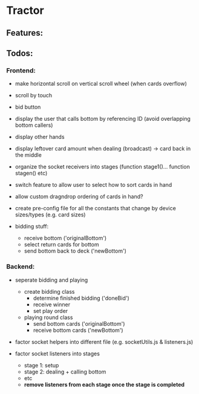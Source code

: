 # Tractor

## Features:
  


## Todos:

### Frontend:
  - make horizontal scroll on vertical scroll wheel (when cards overflow)
  - scroll by touch
  - bid button
  - display the user that calls bottom by referencing ID (avoid overlapping bottom callers)
  - display other hands
  - display leftover card amount when dealing (broadcast) -> card back in the middle
  - organize the socket receivers into stages (function stage1()... function stagen() etc)
  - switch feature to allow user to select how to sort cards in hand
  - allow custom dragndrop ordering of cards in hand?
  - create pre-config file for all the constants that change by device sizes/types (e.g. card sizes)

  - bidding stuff:
    - receive bottom ('originalBottom')
    - select return cards for bottom
    - send bottom back to deck ('newBottom')


### Backend:
  - seperate bidding and playing
    - create bidding class
      - determine finished bidding ('doneBid')
      - receive winner
      - set play order
    - playing round class
      - send bottom cards ('originalBottom')
      - receive bottom cards ('newBottom')
  
  - factor socket helpers into different file (e.g. socketUtils.js & listeners.js)
  - factor socket listeners into stages
    - stage 1: setup
    - stage 2: dealing + calling bottom
    - etc
    - **remove listeners from each stage once the stage is completed**